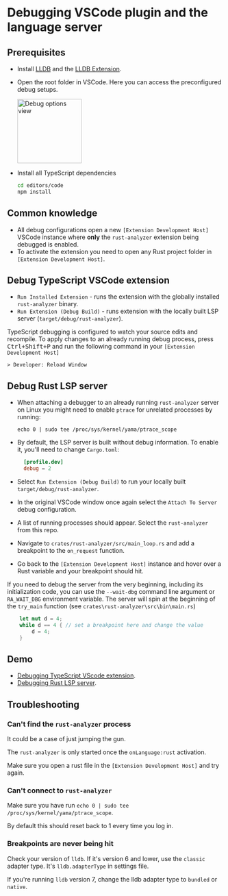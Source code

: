 # Debugging VSCode plugin and the language server

## Prerequisites

- Install [LLDB](https://lldb.llvm.org/) and the [LLDB Extension](https://marketplace.visualstudio.com/items?itemName=vadimcn.vscode-lldb).
- Open the root folder in VSCode. Here you can access the preconfigured debug setups.

  <img height=150px src="https://user-images.githubusercontent.com/36276403/74611090-92ec5380-5101-11ea-8a41-598f51f3f3e3.png" alt="Debug options view">

- Install all TypeScript dependencies
  ```bash
  cd editors/code
  npm install
  ```

## Common knowledge

* All debug configurations open a new `[Extension Development Host]` VSCode instance
where **only** the `rust-analyzer` extension being debugged is enabled.
* To activate the extension you need to open any Rust project folder in `[Extension Development Host]`.


## Debug TypeScript VSCode extension

- `Run Installed Extension` - runs the extension with the globally installed `rust-analyzer` binary.
- `Run Extension (Debug Build)` - runs extension with the locally built LSP server (`target/debug/rust-analyzer`).

TypeScript debugging is configured to watch your source edits and recompile.
To apply changes to an already running debug process, press <kbd>Ctrl+Shift+P</kbd> and run the following command in your `[Extension Development Host]`

```
> Developer: Reload Window
```

## Debug Rust LSP server

- When attaching a debugger to an already running `rust-analyzer` server on Linux you might need to enable `ptrace` for unrelated processes by running:

  ```
  echo 0 | sudo tee /proc/sys/kernel/yama/ptrace_scope
  ```


- By default, the LSP server is built without debug information. To enable it, you'll need to change `Cargo.toml`:
  ```toml
    [profile.dev]
    debug = 2
  ```

- Select `Run Extension (Debug Build)` to run your locally built `target/debug/rust-analyzer`.

- In the original VSCode window once again select the `Attach To Server` debug configuration.

- A list of running processes should appear. Select the `rust-analyzer` from this repo.

- Navigate to `crates/rust-analyzer/src/main_loop.rs` and add a breakpoint to the `on_request` function.

- Go back to the `[Extension Development Host]` instance and hover over a Rust variable and your breakpoint should hit.

If you need to debug the server from the very beginning, including its initialization code, you can use the `--wait-dbg` command line argument or `RA_WAIT_DBG` environment variable. The server will spin at the beginning of the `try_main` function (see `crates\rust-analyzer\src\bin\main.rs`)
```rust
    let mut d = 4;
    while d == 4 { // set a breakpoint here and change the value
        d = 4;
    }
```

## Demo

- [Debugging TypeScript VScode extension](https://www.youtube.com/watch?v=T-hvpK6s4wM).
- [Debugging Rust LSP server](https://www.youtube.com/watch?v=EaNb5rg4E0M).

## Troubleshooting

### Can't find the `rust-analyzer` process

It could be a case of just jumping the gun.

The `rust-analyzer` is only started once the `onLanguage:rust` activation.

Make sure you open a rust file in the `[Extension Development Host]` and try again.

### Can't connect to `rust-analyzer`

Make sure you have run `echo 0 | sudo tee /proc/sys/kernel/yama/ptrace_scope`.

By default this should reset back to 1 every time you log in.

### Breakpoints are never being hit

Check your version of `lldb`. If it's version 6 and lower, use the `classic` adapter type.
It's `lldb.adapterType` in settings file.

If you're running `lldb` version 7, change the lldb adapter type to `bundled` or `native`.
